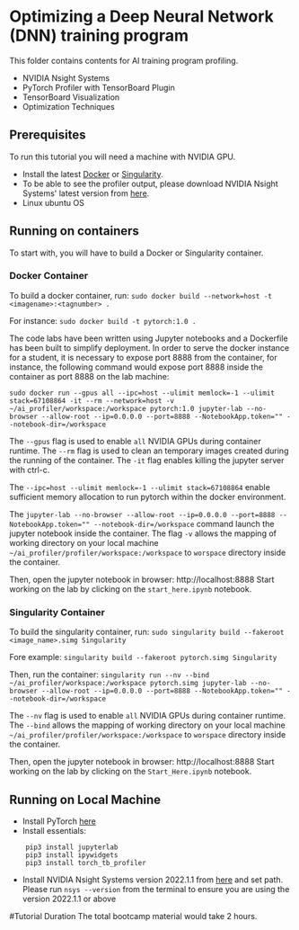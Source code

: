 # Optimizing a Deep Neural Network (DNN) training program

This folder contains contents for AI training program profiling.

- NVIDIA Nsight Systems
- PyTorch Profiler with TensorBoard Plugin
- TensorBoard Visualization
- Optimization Techniques

## Prerequisites
To run this tutorial you will need a machine with NVIDIA GPU.

- Install the latest [Docker](https://docs.nvidia.com/datacenter/cloud-native/container-toolkit/install-guide.html#docker) or [Singularity](https://sylabs.io/docs/).
- To be able to see the profiler output, please download NVIDIA Nsight Systems' latest version from [here](https://developer.nvidia.com/nsight-systems).
- Linux ubuntu OS


## Running on containers
To start with, you will have to build a Docker or Singularity container.

### Docker Container
To build a docker container, run:
`sudo docker build --network=host -t <imagename>:<tagnumber> .`

For instance:
`sudo docker build -t pytorch:1.0 .`

The code labs have been written using Jupyter notebooks and a Dockerfile has been built to simplify deployment. In order to serve the docker instance for a student, it is necessary to expose port 8888 from the container, for instance, the following command would expose port 8888 inside the container as port 8888 on the lab machine:

`sudo docker run --gpus all --ipc=host --ulimit memlock=-1 --ulimit stack=67108864 -it --rm --network=host -v ~/ai_profiler/workspace:/workspace pytorch:1.0 jupyter-lab --no-browser --allow-root --ip=0.0.0.0 --port=8888 --NotebookApp.token="" --notebook-dir=/workspace`

The `--gpus` flag is used to enable `all` NVIDIA GPUs during container runtime. The `--rm` flag is used to clean an temporary images created during the running of the container. The `-it` flag enables killing the jupyter server with ctrl-c. 

The `--ipc=host --ulimit memlock=-1 --ulimit stack=67108864` enable sufficient memory allocation to run pytorch within the docker environment.

The `jupyter-lab --no-browser --allow-root --ip=0.0.0.0 --port=8888 --NotebookApp.token="" --notebook-dir=/workspace` command launch the jupyter notebook inside the container. The flag `-v` allows the mapping of working directory on your local machine `~/ai_profiler/profiler/workspace:/workspace` to `worspace` directory inside the container.

Then, open the jupyter notebook in browser: http://localhost:8888
Start working on the lab by clicking on the `start_here.ipynb` notebook.

### Singularity Container

To build the singularity container, run:
`sudo singularity build --fakeroot <image_name>.simg Singularity`

Fore example:
`singularity build --fakeroot pytorch.simg Singularity`

Then, run the container:
`singularity run --nv --bind ~/ai_profiler/workspace:/workspace pytorch.simg jupyter-lab --no-browser --allow-root --ip=0.0.0.0 --port=8888 --NotebookApp.token="" --notebook-dir=/workspace`

The `--nv` flag is used to enable `all` NVIDIA GPUs during container runtime. The `--bind` allows the mapping of working directory on your local machine `~/ai_profiler/profiler/workspace:/workspace` to `worspace` directory inside the container. 

Then, open the jupyter notebook in browser: http://localhost:8888
Start working on the lab by clicking on the `Start_Here.ipynb` notebook.


## Running on Local Machine

- Install PyTorch [here](https://pytorch.org/get-started/locally/)
- Install essentials: 
```
    pip3 install jupyterlab
    pip3 install ipywidgets
    pip3 install torch_tb_profiler
``` 
- Install NVIDIA Nsight Systems version 2022.1.1 from [here](https://developer.nvidia.com/nsight-systems) and set path. Please run `nsys --version` from the terminal to ensure you are using the version 2022.1.1 or above

 

#Tutorial Duration
The total bootcamp material would take 2 hours.
